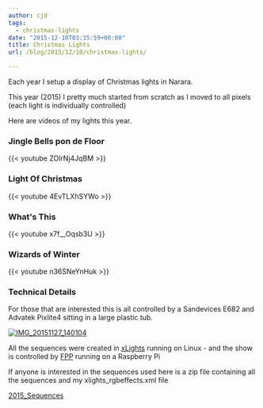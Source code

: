 ```yaml
---
author: cjd
tags:
  - christmas-lights
date: "2015-12-10T03:35:59+00:00"
title: Christmas Lights
url: /blog/2015/12/10/christmas-lights/

---
```

Each year I setup a display of Christmas lights in Narara.

This year (2015) I pretty much started from scratch as I moved to all pixels (each light is individually controlled)

Here are videos of my lights this year.

### Jingle Bells pon de Floor

{{< youtube ZOlrNj4JqBM >}}

### Light Of Christmas

{{< youtube 4EvTLXhSYWo >}}

### What's This

{{< youtube x7f\_\_Oqsb3U >}}

### Wizards of Winter

{{< youtube n36SNeYnHuk >}}

### Technical Details

For those that are interested this is all controlled by a Sandevices E682 and Advatek Pixlite4 sitting in a large plastic tub.

[![IMG_20151127_140104](/wp-content/uploads/2015/12/IMG_20151127_140104.jpg)](/wp-content/uploads/2015/12/IMG_20151127_140104.jpg)

All the sequences were created in [xLights](http://www.nutcracker123.com/wk/index.php?title=Main_Page) running on Linux - and the show is controlled by [FPP](http://falconchristmas.com/wiki/Falcon_FPP) running on a Raspberry Pi

If anyone is interested in the sequences used here is a zip file containing all the sequences and my xlights\_rgbeffects.xml file

[2015\_Sequences](/wp-content/uploads/2015/12/2015_Sequences.zip)
